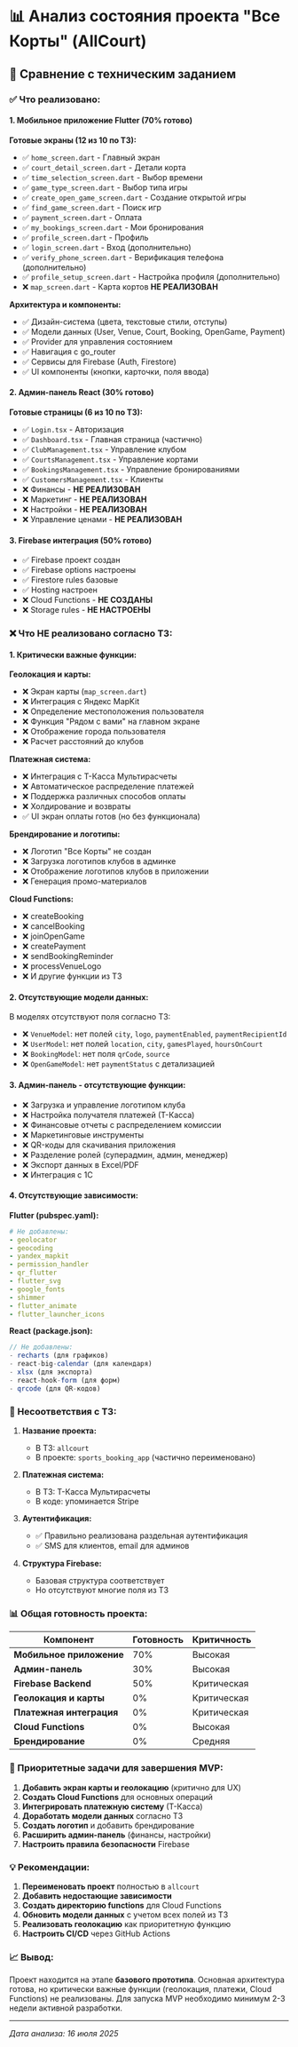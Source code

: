# 📊 Анализ состояния проекта "Все Корты" (AllCourt)

## 📝 Сравнение с техническим заданием

### ✅ Что реализовано:

#### 1. **Мобильное приложение Flutter (70% готово)**

**Готовые экраны (12 из 10 по ТЗ):**
- ✅ `home_screen.dart` - Главный экран
- ✅ `court_detail_screen.dart` - Детали корта
- ✅ `time_selection_screen.dart` - Выбор времени
- ✅ `game_type_screen.dart` - Выбор типа игры
- ✅ `create_open_game_screen.dart` - Создание открытой игры
- ✅ `find_game_screen.dart` - Поиск игр
- ✅ `payment_screen.dart` - Оплата
- ✅ `my_bookings_screen.dart` - Мои бронирования
- ✅ `profile_screen.dart` - Профиль
- ✅ `login_screen.dart` - Вход (дополнительно)
- ✅ `verify_phone_screen.dart` - Верификация телефона (дополнительно)
- ✅ `profile_setup_screen.dart` - Настройка профиля (дополнительно)
- ❌ `map_screen.dart` - Карта кортов **НЕ РЕАЛИЗОВАН**

**Архитектура и компоненты:**
- ✅ Дизайн-система (цвета, текстовые стили, отступы)
- ✅ Модели данных (User, Venue, Court, Booking, OpenGame, Payment)
- ✅ Provider для управления состоянием
- ✅ Навигация с go_router
- ✅ Сервисы для Firebase (Auth, Firestore)
- ✅ UI компоненты (кнопки, карточки, поля ввода)

#### 2. **Админ-панель React (30% готово)**

**Готовые страницы (6 из 10 по ТЗ):**
- ✅ `Login.tsx` - Авторизация
- ✅ `Dashboard.tsx` - Главная страница (частично)
- ✅ `ClubManagement.tsx` - Управление клубом
- ✅ `CourtsManagement.tsx` - Управление кортами
- ✅ `BookingsManagement.tsx` - Управление бронированиями
- ✅ `CustomersManagement.tsx` - Клиенты
- ❌ Финансы - **НЕ РЕАЛИЗОВАН**
- ❌ Маркетинг - **НЕ РЕАЛИЗОВАН**
- ❌ Настройки - **НЕ РЕАЛИЗОВАН**
- ❌ Управление ценами - **НЕ РЕАЛИЗОВАН**

#### 3. **Firebase интеграция (50% готово)**
- ✅ Firebase проект создан
- ✅ Firebase options настроены
- ✅ Firestore rules базовые
- ✅ Hosting настроен
- ❌ Cloud Functions - **НЕ СОЗДАНЫ**
- ❌ Storage rules - **НЕ НАСТРОЕНЫ**

### ❌ Что НЕ реализовано согласно ТЗ:

#### 1. **Критически важные функции:**

**Геолокация и карты:**
- ❌ Экран карты (`map_screen.dart`)
- ❌ Интеграция с Яндекс MapKit
- ❌ Определение местоположения пользователя
- ❌ Функция "Рядом с вами" на главном экране
- ❌ Отображение города пользователя
- ❌ Расчет расстояний до клубов

**Платежная система:**
- ❌ Интеграция с Т-Касса Мультирасчеты
- ❌ Автоматическое распределение платежей
- ❌ Поддержка различных способов оплаты
- ❌ Холдирование и возвраты
- ✅ UI экран оплаты готов (но без функционала)

**Брендирование и логотипы:**
- ❌ Логотип "Все Корты" не создан
- ❌ Загрузка логотипов клубов в админке
- ❌ Отображение логотипов клубов в приложении
- ❌ Генерация промо-материалов

**Cloud Functions:**
- ❌ createBooking
- ❌ cancelBooking
- ❌ joinOpenGame
- ❌ createPayment
- ❌ sendBookingReminder
- ❌ processVenueLogo
- ❌ И другие функции из ТЗ

#### 2. **Отсутствующие модели данных:**

В моделях отсутствуют поля согласно ТЗ:
- ❌ `VenueModel`: нет полей `city`, `logo`, `paymentEnabled`, `paymentRecipientId`
- ❌ `UserModel`: нет полей `location`, `city`, `gamesPlayed`, `hoursOnCourt`
- ❌ `BookingModel`: нет поля `qrCode`, `source`
- ❌ `OpenGameModel`: нет `paymentStatus` с детализацией

#### 3. **Админ-панель - отсутствующие функции:**

- ❌ Загрузка и управление логотипом клуба
- ❌ Настройка получателя платежей (Т-Касса)
- ❌ Финансовые отчеты с распределением комиссии
- ❌ Маркетинговые инструменты
- ❌ QR-коды для скачивания приложения
- ❌ Разделение ролей (суперадмин, админ, менеджер)
- ❌ Экспорт данных в Excel/PDF
- ❌ Интеграция с 1С

#### 4. **Отсутствующие зависимости:**

**Flutter (pubspec.yaml):**
```yaml
# Не добавлены:
- geolocator
- geocoding
- yandex_mapkit
- permission_handler
- qr_flutter
- flutter_svg
- google_fonts
- shimmer
- flutter_animate
- flutter_launcher_icons
```

**React (package.json):**
```javascript
// Не добавлены:
- recharts (для графиков)
- react-big-calendar (для календаря)
- xlsx (для экспорта)
- react-hook-form (для форм)
- qrcode (для QR-кодов)
```

### 🔄 Несоответствия с ТЗ:

1. **Название проекта:**
   - В ТЗ: `allcourt`
   - В проекте: `sports_booking_app` (частично переименовано)

2. **Платежная система:**
   - В ТЗ: Т-Касса Мультирасчеты
   - В коде: упоминается Stripe

3. **Аутентификация:**
   - ✅ Правильно реализована раздельная аутентификация
   - ✅ SMS для клиентов, email для админов

4. **Структура Firebase:**
   - Базовая структура соответствует
   - Но отсутствуют многие поля из ТЗ

### 📊 Общая готовность проекта:

| Компонент | Готовность | Критичность |
|-----------|------------|-------------|
| **Мобильное приложение** | 70% | Высокая |
| **Админ-панель** | 30% | Высокая |
| **Firebase Backend** | 50% | Критическая |
| **Геолокация и карты** | 0% | Критическая |
| **Платежная интеграция** | 0% | Критическая |
| **Cloud Functions** | 0% | Высокая |
| **Брендирование** | 0% | Средняя |

### 🎯 Приоритетные задачи для завершения MVP:

1. **Добавить экран карты и геолокацию** (критично для UX)
2. **Создать Cloud Functions** для основных операций
3. **Интегрировать платежную систему** (Т-Касса)
4. **Доработать модели данных** согласно ТЗ
5. **Создать логотип** и добавить брендирование
6. **Расширить админ-панель** (финансы, настройки)
7. **Настроить правила безопасности** Firebase

### 💡 Рекомендации:

1. **Переименовать проект** полностью в `allcourt`
2. **Добавить недостающие зависимости**
3. **Создать директорию functions** для Cloud Functions
4. **Обновить модели данных** с учетом всех полей из ТЗ
5. **Реализовать геолокацию** как приоритетную функцию
6. **Настроить CI/CD** через GitHub Actions

### 📈 Вывод:

Проект находится на этапе **базового прототипа**. Основная архитектура готова, но критически важные функции (геолокация, платежи, Cloud Functions) не реализованы. Для запуска MVP необходимо минимум 2-3 недели активной разработки.

---

*Дата анализа: 16 июля 2025*